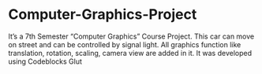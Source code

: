 # Computer-Graphics-Project

It’s a 7th Semester “Computer Graphics” Course Project. This car can move on street and can be controlled by signal light. All graphics function like translation, rotation, scaling, camera view are added in it. It was developed using Codeblocks Glut
